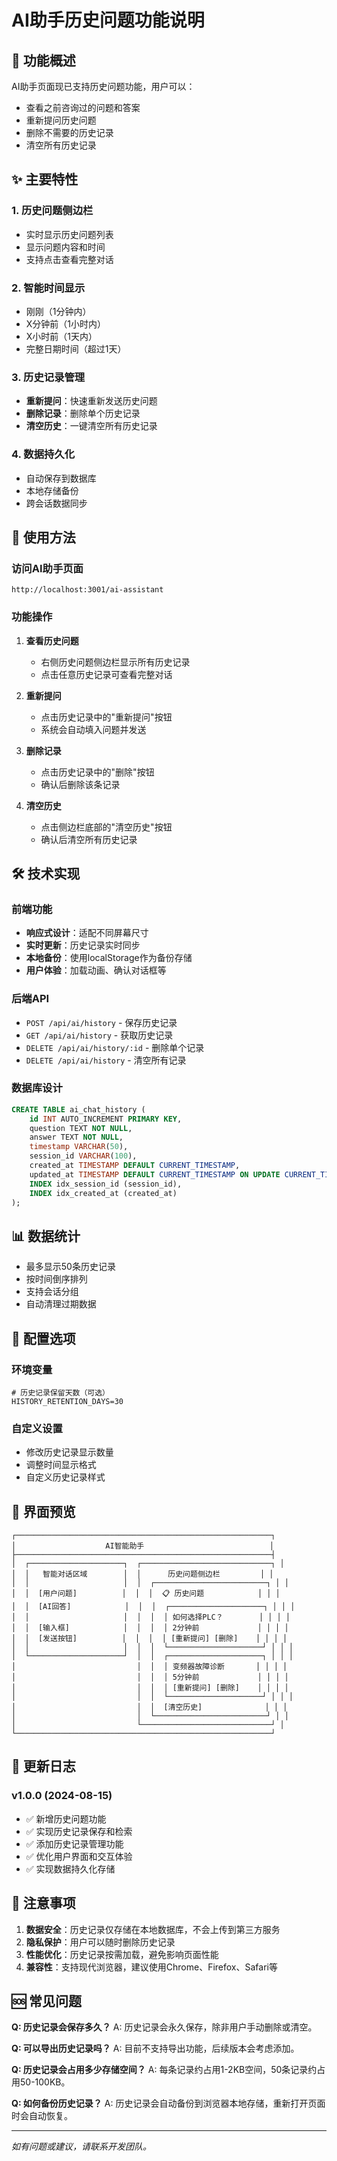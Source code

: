 # AI助手历史问题功能说明

## 🎯 功能概述

AI助手页面现已支持历史问题功能，用户可以：
- 查看之前咨询过的问题和答案
- 重新提问历史问题
- 删除不需要的历史记录
- 清空所有历史记录

## ✨ 主要特性

### 1. 历史问题侧边栏
- 实时显示历史问题列表
- 显示问题内容和时间
- 支持点击查看完整对话

### 2. 智能时间显示
- 刚刚（1分钟内）
- X分钟前（1小时内）
- X小时前（1天内）
- 完整日期时间（超过1天）

### 3. 历史记录管理
- **重新提问**：快速重新发送历史问题
- **删除记录**：删除单个历史记录
- **清空历史**：一键清空所有历史记录

### 4. 数据持久化
- 自动保存到数据库
- 本地存储备份
- 跨会话数据同步

## 🚀 使用方法

### 访问AI助手页面
```
http://localhost:3001/ai-assistant
```

### 功能操作

1. **查看历史问题**
   - 右侧历史问题侧边栏显示所有历史记录
   - 点击任意历史记录可查看完整对话

2. **重新提问**
   - 点击历史记录中的"重新提问"按钮
   - 系统会自动填入问题并发送

3. **删除记录**
   - 点击历史记录中的"删除"按钮
   - 确认后删除该条记录

4. **清空历史**
   - 点击侧边栏底部的"清空历史"按钮
   - 确认后清空所有历史记录

## 🛠️ 技术实现

### 前端功能
- **响应式设计**：适配不同屏幕尺寸
- **实时更新**：历史记录实时同步
- **本地备份**：使用localStorage作为备份存储
- **用户体验**：加载动画、确认对话框等

### 后端API
- `POST /api/ai/history` - 保存历史记录
- `GET /api/ai/history` - 获取历史记录
- `DELETE /api/ai/history/:id` - 删除单个记录
- `DELETE /api/ai/history` - 清空所有记录

### 数据库设计
```sql
CREATE TABLE ai_chat_history (
    id INT AUTO_INCREMENT PRIMARY KEY,
    question TEXT NOT NULL,
    answer TEXT NOT NULL,
    timestamp VARCHAR(50),
    session_id VARCHAR(100),
    created_at TIMESTAMP DEFAULT CURRENT_TIMESTAMP,
    updated_at TIMESTAMP DEFAULT CURRENT_TIMESTAMP ON UPDATE CURRENT_TIMESTAMP,
    INDEX idx_session_id (session_id),
    INDEX idx_created_at (created_at)
);
```

## 📊 数据统计

- 最多显示50条历史记录
- 按时间倒序排列
- 支持会话分组
- 自动清理过期数据

## 🔧 配置选项

### 环境变量
```env
# 历史记录保留天数（可选）
HISTORY_RETENTION_DAYS=30
```

### 自定义设置
- 修改历史记录显示数量
- 调整时间显示格式
- 自定义历史记录样式

## 🎨 界面预览

```
┌─────────────────────────────────────────────────────────┐
│                    AI智能助手                            │
├─────────────────────────────────────────────────────────┤
│  ┌─────────────────────┐  ┌─────────────────────────────┐ │
│  │   智能对话区域        │  │      历史问题侧边栏         │ │
│  │                     │  │  ┌─────────────────────────┐ │ │
│  │  [用户问题]          │  │  │  📋 历史问题            │ │ │
│  │  [AI回答]            │  │  │  ┌─────────────────────┐ │ │ │
│  │                     │  │  │  │ 如何选择PLC？        │ │ │ │
│  │  [输入框]            │  │  │  │ 2分钟前             │ │ │ │
│  │  [发送按钮]          │  │  │  │ [重新提问] [删除]    │ │ │ │
│  │                     │  │  │  └─────────────────────┘ │ │ │
│  └─────────────────────┘  │  │  ┌─────────────────────┐ │ │ │
│                           │  │  │ 变频器故障诊断       │ │ │ │
│                           │  │  │ 5分钟前             │ │ │ │
│                           │  │  │ [重新提问] [删除]    │ │ │ │
│                           │  │  └─────────────────────┘ │ │ │
│                           │  │  [清空历史]              │ │ │
│                           │  └─────────────────────────┘ │ │
│                           └─────────────────────────────┘ │
└─────────────────────────────────────────────────────────┘
```

## 🔄 更新日志

### v1.0.0 (2024-08-15)
- ✅ 新增历史问题功能
- ✅ 实现历史记录保存和检索
- ✅ 添加历史记录管理功能
- ✅ 优化用户界面和交互体验
- ✅ 实现数据持久化存储

## 📝 注意事项

1. **数据安全**：历史记录仅存储在本地数据库，不会上传到第三方服务
2. **隐私保护**：用户可以随时删除历史记录
3. **性能优化**：历史记录按需加载，避免影响页面性能
4. **兼容性**：支持现代浏览器，建议使用Chrome、Firefox、Safari等

## 🆘 常见问题

**Q: 历史记录会保存多久？**
A: 历史记录会永久保存，除非用户手动删除或清空。

**Q: 可以导出历史记录吗？**
A: 目前不支持导出功能，后续版本会考虑添加。

**Q: 历史记录会占用多少存储空间？**
A: 每条记录约占用1-2KB空间，50条记录约占用50-100KB。

**Q: 如何备份历史记录？**
A: 历史记录会自动备份到浏览器本地存储，重新打开页面时会自动恢复。

---

*如有问题或建议，请联系开发团队。*



